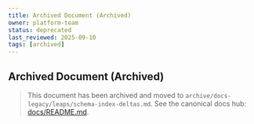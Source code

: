 ```yaml
---
title: Archived Document (Archived)
owner: platform-team
status: deprecated
last_reviewed: 2025-09-10
tags: [archived]
---
```


## Archived Document (Archived)

> This document has been archived and moved to `archive/docs-legacy/leaps/schema-index-deltas.md`.
> See the canonical docs hub: [docs/README.md](./README.md).
